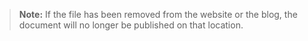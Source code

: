 
> **Note:** If the file has been removed from the website or the blog, the document will no longer be published on that location.
